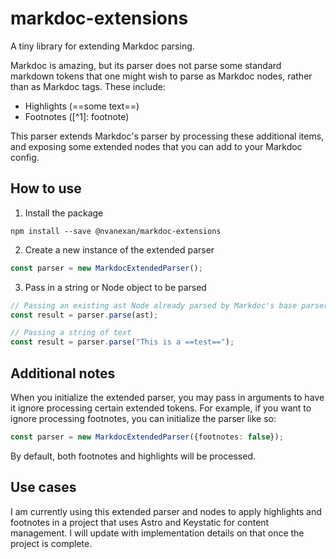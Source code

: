 # markdoc-extensions

A tiny library for extending Markdoc parsing.

Markdoc is amazing, but its parser does not parse some standard markdown tokens that one might wish to parse as Markdoc nodes, rather than as Markdoc tags. These include:

- Highlights (==some text==)
- Footnotes ([^1]: footnote)

This parser extends Markdoc's parser by processing these additional items, and exposing some extended nodes that you can add to your Markdoc config.

## How to use

1. Install the package

```
npm install --save @nvanexan/markdoc-extensions
```

2. Create a new instance of the extended parser

```ts
const parser = new MarkdocExtendedParser();
```

3. Pass in a string or Node object to be parsed

```ts
// Passing an existing ast Node already parsed by Markdoc's base parser
const result = parser.parse(ast);

// Passing a string of text
const result = parser.parse("This is a ==test==");
```

## Additional notes

When you initialize the extended parser, you may pass in arguments to have it ignore processing certain extended tokens. For example, if you want to ignore processing footnotes, you can initialize the parser like so:

```ts
const parser = new MarkdocExtendedParser({footnotes: false});
```

By default, both footnotes and highlights will be processed.

## Use cases

I am currently using this extended parser and nodes to apply highlights and footnotes in a project that uses Astro and Keystatic for content management. I will update with implementation details on that once the project is complete. 

